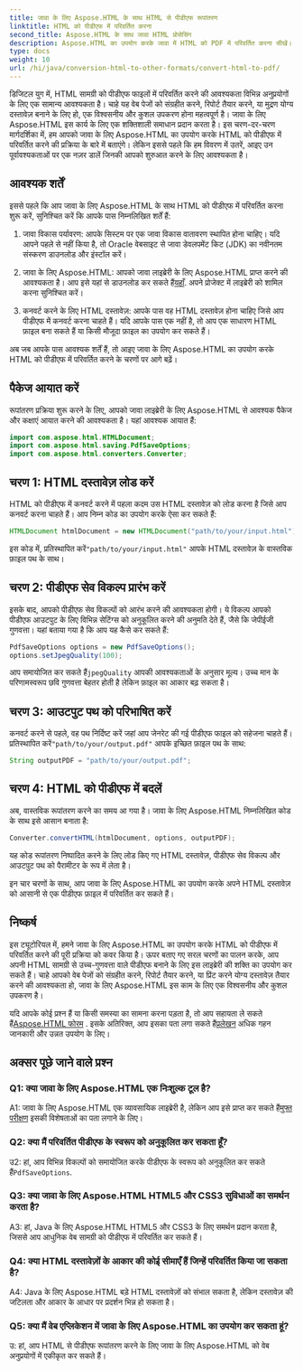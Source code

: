 ```yaml
---
title: जावा के लिए Aspose.HTML के साथ HTML से पीडीएफ रूपांतरण
linktitle: HTML को पीडीएफ में परिवर्तित करना
second_title: Aspose.HTML के साथ जावा HTML प्रोसेसिंग
description: Aspose.HTML का उपयोग करके जावा में HTML को PDF में परिवर्तित करना सीखें। अपनी HTML सामग्री से आसानी से उच्च गुणवत्ता वाली पीडीएफ़ बनाएँ।
type: docs
weight: 10
url: /hi/java/conversion-html-to-other-formats/convert-html-to-pdf/
---
```

डिजिटल युग में, HTML सामग्री को पीडीएफ फाइलों में परिवर्तित करने की आवश्यकता विभिन्न अनुप्रयोगों के लिए एक सामान्य आवश्यकता है। चाहे यह वेब पेजों को संग्रहीत करने, रिपोर्ट तैयार करने, या मुद्रण योग्य दस्तावेज़ बनाने के लिए हो, एक विश्वसनीय और कुशल उपकरण होना महत्वपूर्ण है। जावा के लिए Aspose.HTML इस कार्य के लिए एक शक्तिशाली समाधान प्रदान करता है। इस चरण-दर-चरण मार्गदर्शिका में, हम आपको जावा के लिए Aspose.HTML का उपयोग करके HTML को पीडीएफ में परिवर्तित करने की प्रक्रिया के बारे में बताएंगे। लेकिन इससे पहले कि हम विवरण में उतरें, आइए उन पूर्वावश्यकताओं पर एक नज़र डालें जिनकी आपको शुरुआत करने के लिए आवश्यकता है।

## आवश्यक शर्तें

इससे पहले कि आप जावा के लिए Aspose.HTML के साथ HTML को पीडीएफ में परिवर्तित करना शुरू करें, सुनिश्चित करें कि आपके पास निम्नलिखित शर्तें हैं:

1. जावा विकास पर्यावरण: आपके सिस्टम पर एक जावा विकास वातावरण स्थापित होना चाहिए। यदि आपने पहले से नहीं किया है, तो Oracle वेबसाइट से जावा डेवलपमेंट किट (JDK) का नवीनतम संस्करण डाउनलोड और इंस्टॉल करें।

2.  जावा के लिए Aspose.HTML: आपको जावा लाइब्रेरी के लिए Aspose.HTML प्राप्त करने की आवश्यकता है। आप इसे यहां से डाउनलोड कर सकते हैं[यहाँ](https://releases.aspose.com/html/java/). अपने प्रोजेक्ट में लाइब्रेरी को शामिल करना सुनिश्चित करें।

3. कनवर्ट करने के लिए HTML दस्तावेज़: आपके पास वह HTML दस्तावेज़ होना चाहिए जिसे आप पीडीएफ में कनवर्ट करना चाहते हैं। यदि आपके पास एक नहीं है, तो आप एक साधारण HTML फ़ाइल बना सकते हैं या किसी मौजूदा फ़ाइल का उपयोग कर सकते हैं।

अब जब आपके पास आवश्यक शर्तें हैं, तो आइए जावा के लिए Aspose.HTML का उपयोग करके HTML को पीडीएफ में परिवर्तित करने के चरणों पर आगे बढ़ें।

## पैकेज आयात करें

रूपांतरण प्रक्रिया शुरू करने के लिए, आपको जावा लाइब्रेरी के लिए Aspose.HTML से आवश्यक पैकेज और कक्षाएं आयात करने की आवश्यकता है। यहां आवश्यक आयात हैं:

```java
import com.aspose.html.HTMLDocument;
import com.aspose.html.saving.PdfSaveOptions;
import com.aspose.html.converters.Converter;
```

## चरण 1: HTML दस्तावेज़ लोड करें

HTML को पीडीएफ में कनवर्ट करने में पहला कदम उस HTML दस्तावेज़ को लोड करना है जिसे आप कनवर्ट करना चाहते हैं। आप निम्न कोड का उपयोग करके ऐसा कर सकते हैं:

```java
HTMLDocument htmlDocument = new HTMLDocument("path/to/your/input.html");
```

 इस कोड में, प्रतिस्थापित करें`"path/to/your/input.html"` आपके HTML दस्तावेज़ के वास्तविक फ़ाइल पथ के साथ।

## चरण 2: पीडीएफ सेव विकल्प प्रारंभ करें

इसके बाद, आपको पीडीएफ सेव विकल्पों को आरंभ करने की आवश्यकता होगी। ये विकल्प आपको पीडीएफ आउटपुट के लिए विभिन्न सेटिंग्स को अनुकूलित करने की अनुमति देते हैं, जैसे कि जेपीईजी गुणवत्ता। यहां बताया गया है कि आप यह कैसे कर सकते हैं:

```java
PdfSaveOptions options = new PdfSaveOptions();
options.setJpegQuality(100);
```

 आप समायोजित कर सकते हैं`jpegQuality` आपकी आवश्यकताओं के अनुसार मूल्य। उच्च मान के परिणामस्वरूप छवि गुणवत्ता बेहतर होती है लेकिन फ़ाइल का आकार बढ़ सकता है।

## चरण 3: आउटपुट पथ को परिभाषित करें

 कनवर्ट करने से पहले, वह पथ निर्दिष्ट करें जहां आप जेनरेट की गई पीडीएफ फाइल को सहेजना चाहते हैं। प्रतिस्थापित करें`"path/to/your/output.pdf"` आपके इच्छित फ़ाइल पथ के साथ:

```java
String outputPDF = "path/to/your/output.pdf";
```

## चरण 4: HTML को पीडीएफ में बदलें

अब, वास्तविक रूपांतरण करने का समय आ गया है। जावा के लिए Aspose.HTML निम्नलिखित कोड के साथ इसे आसान बनाता है:

```java
Converter.convertHTML(htmlDocument, options, outputPDF);
```

यह कोड रूपांतरण निष्पादित करने के लिए लोड किए गए HTML दस्तावेज़, पीडीएफ सेव विकल्प और आउटपुट पथ को पैरामीटर के रूप में लेता है।

इन चार चरणों के साथ, आप जावा के लिए Aspose.HTML का उपयोग करके अपने HTML दस्तावेज़ को आसानी से एक पीडीएफ फ़ाइल में परिवर्तित कर सकते हैं।

## निष्कर्ष

इस ट्यूटोरियल में, हमने जावा के लिए Aspose.HTML का उपयोग करके HTML को पीडीएफ में परिवर्तित करने की पूरी प्रक्रिया को कवर किया है। ऊपर बताए गए सरल चरणों का पालन करके, आप अपनी HTML सामग्री से उच्च-गुणवत्ता वाले पीडीएफ बनाने के लिए इस लाइब्रेरी की शक्ति का उपयोग कर सकते हैं। चाहे आपको वेब पेजों को संग्रहीत करने, रिपोर्ट तैयार करने, या प्रिंट करने योग्य दस्तावेज़ तैयार करने की आवश्यकता हो, जावा के लिए Aspose.HTML इस काम के लिए एक विश्वसनीय और कुशल उपकरण है।

 यदि आपके कोई प्रश्न हैं या किसी समस्या का सामना करना पड़ता है, तो आप सहायता ले सकते हैं[Aspose.HTML फोरम](https://forum.aspose.com/) . इसके अतिरिक्त, आप इसका पता लगा सकते हैं[प्रलेखन](https://reference.aspose.com/html/java/) अधिक गहन जानकारी और उन्नत उपयोग के लिए।

## अक्सर पूछे जाने वाले प्रश्न

### Q1: क्या जावा के लिए Aspose.HTML एक निःशुल्क टूल है?
   
 A1: जावा के लिए Aspose.HTML एक व्यावसायिक लाइब्रेरी है, लेकिन आप इसे प्राप्त कर सकते हैं[मुफ्त परीक्षण](https://releases.aspose.com/) इसकी विशेषताओं का पता लगाने के लिए।

### Q2: क्या मैं परिवर्तित पीडीएफ के स्वरूप को अनुकूलित कर सकता हूँ?

 उ2: हां, आप विभिन्न विकल्पों को समायोजित करके पीडीएफ के स्वरूप को अनुकूलित कर सकते हैं`PdfSaveOptions`.

### Q3: क्या जावा के लिए Aspose.HTML HTML5 और CSS3 सुविधाओं का समर्थन करता है?

A3: हां, Java के लिए Aspose.HTML HTML5 और CSS3 के लिए समर्थन प्रदान करता है, जिससे आप आधुनिक वेब सामग्री को पीडीएफ में परिवर्तित कर सकते हैं।

### Q4: क्या HTML दस्तावेज़ों के आकार की कोई सीमाएँ हैं जिन्हें परिवर्तित किया जा सकता है?

A4: Java के लिए Aspose.HTML बड़े HTML दस्तावेज़ों को संभाल सकता है, लेकिन दस्तावेज़ की जटिलता और आकार के आधार पर प्रदर्शन भिन्न हो सकता है।

### Q5: क्या मैं वेब एप्लिकेशन में जावा के लिए Aspose.HTML का उपयोग कर सकता हूं?

उ: हां, आप HTML से पीडीएफ रूपांतरण करने के लिए जावा के लिए Aspose.HTML को वेब अनुप्रयोगों में एकीकृत कर सकते हैं।